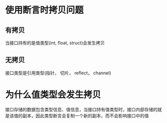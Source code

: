 # 使用断言时拷贝问题
## 有拷贝
当接口持有的是值类型(int, float, struct)会发生拷贝

## 无拷贝
接口类型是引用类型(指针， 切片， reflect， channel)

# 为什么值类型会发生拷贝
接口存储的数据包含类型信息、值信息，当接口持有值类型时，接口内部存储的就是该值的副本，因此类型断言会复制一个新的副本，而不会影响接口中的值

